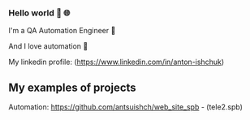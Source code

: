 ### Hello world 👋 :globe_with_meridians:


I'm a QA Automation Engineer :robot:

And I love automation :sparkling_heart:

My linkedin profile: (https://www.linkedin.com/in/anton-ishchuk)

## My examples of projects
Automation:
https://github.com/antsuishch/web_site_spb - (tele2.spb)

